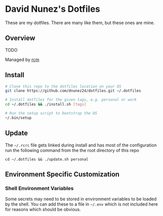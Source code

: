 # David Nunez's Dotfiles

These are my dotfiles. There are many like them, but these ones are mine.

## Overview

TODO

Managed by [rcm](https://thoughtbot.github.io/rcm/)

## Install

```sh
# Clone this repo to the dotfiles location on your OS
git clone https://github.com/dnunez24/dotfiles.git ~/.dotfiles

# Install dotfiles for the given tags, e.g. personal or work
cd ~/.dotfiles && ./install.sh [tags]

# Run the setup script to bootstrap the OS
~/.bin/setup
```

## Update

The `~/.rcrc` file gets linked during install and has most of the configuration  run the following command from the the root directory of this repo

```
cd ~/.dotfiles && ./update.sh personal
```

## Environment Specific Customization

### Shell Environment Variables

Some secrets may need to be stored in environment variables to be loaded by the shell. You can add these to a file in `~/.env` which is not included here for reasons which should be obvious. 
